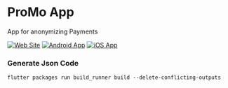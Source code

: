 # ProMo App

App for anonymizing Payments


[![Web Site](https://img.shields.io/badge/Web-Site-blue.svg)](https://www.pxy.yagnyam.in)
[![Android App](https://img.shields.io/badge/Android-App-blue.svg)](https://play.google.com/store/apps/details?id=in.yagnyam.proxy)
[![iOS App](https://img.shields.io/badge/iOS-App-blue.svg)](https://apps.apple.com/app/id1471332801)



### Generate Json Code

```shell script
flutter packages run build_runner build --delete-conflicting-outputs
```
